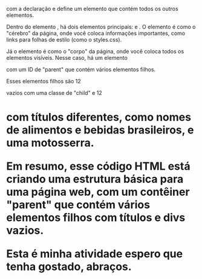com a declaração <!DOCTYPE html> e define um elemento <html> que contém todos os outros elementos.

Dentro do elemento <html>, há dois elementos principais: <head> e <body>. O elemento <head> é como o "cérebro" da página, onde você coloca informações importantes, como links para folhas de estilo (como o styles.css).

Já o elemento <body> é como o "corpo" da página, onde você coloca todos os elementos visíveis. Nesse caso, há um elemento <div> com um ID de "parent" que contém vários elementos filhos.

Esses elementos filhos são 12 <div> vazios com uma classe de "child" e 12 <h1> com títulos diferentes, como nomes de alimentos e bebidas brasileiros, e uma motosserra.

Em resumo, esse código HTML está criando uma estrutura básica para uma página web, com um contêiner "parent" que contém vários elementos filhos com títulos e divs vazios.

Esta é minha atividade espero que tenha gostado, abraços.



